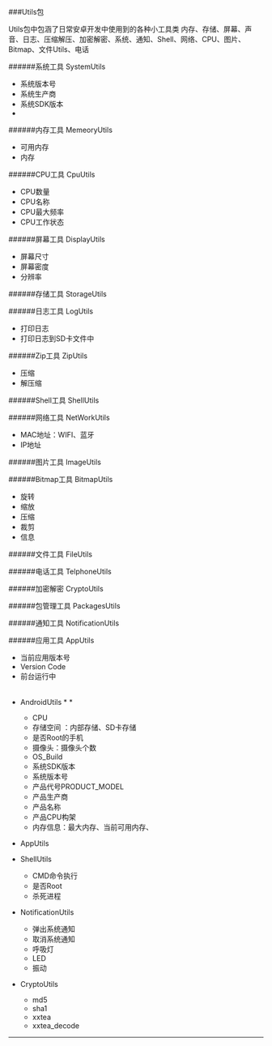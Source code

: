 ###Utils包

Utils包中包涵了日常安卓开发中使用到的各种小工具类
内存、存储、屏幕、声音、日志、压缩解压、加密解密、系统、通知、Shell、网络、CPU、图片、Bitmap、文件Utils、电话


######系统工具 SystemUtils

* 系统版本号
* 系统生产商
* 系统SDK版本
* 

######内存工具 MemeoryUtils

* 可用内存
* 内存


######CPU工具 CpuUtils

* CPU数量
* CPU名称
* CPU最大频率
* CPU工作状态

######屏幕工具 DisplayUtils

* 屏幕尺寸
* 屏幕密度
* 分辨率

######存储工具 StorageUtils

######日志工具 LogUtils
 
 * 打印日志
 * 打印日志到SD卡文件中

######Zip工具 ZipUtils

* 压缩
* 解压缩

######Shell工具 ShellUtils

######网络工具 NetWorkUtils

* MAC地址：WIFI、蓝牙
* IP地址

######图片工具 ImageUtils

######Bitmap工具 BitmapUtils

* 旋转
* 缩放
* 压缩
* 裁剪
* 信息

######文件工具 FileUtils

######电话工具 TelphoneUtils

######加密解密 CryptoUtils

######包管理工具 PackagesUtils

######通知工具 NotificationUtils


######应用工具 AppUtils
	
* 当前应用版本号
* Version Code
* 前台运行中

######

######

######


* AndroidUtils
	* 
	* 
	* CPU
	* 存储空间 ：内部存储、SD卡存储
	* 是否Root的手机
	* 摄像头：摄像头个数
	* OS_Build 
	* 系统SDK版本
	* 系统版本号 
	* 产品代号PRODUCT_MODEL
	* 产品生产商
	* 产品名称
	* 产品CPU构架
	* 内存信息：最大内存、当前可用内存、
	
* AppUtils
	
	
* ShellUtils
	* CMD命令执行
	* 是否Root	
	* 杀死进程
	
* NotificationUtils
	* 弹出系统通知
	* 取消系统通知
	* 呼吸灯
	* LED
	* 振动   	 

* CryptoUtils
    * md5
    * sha1
    * xxtea
    * xxtea_decode

--------------------------------------------------------------------